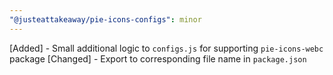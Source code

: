 ```yaml
---
"@justeattakeaway/pie-icons-configs": minor
---
```


[Added] - Small additional logic to `configs.js` for supporting `pie-icons-webc` package
[Changed] - Export to corresponding file name in `package.json`
